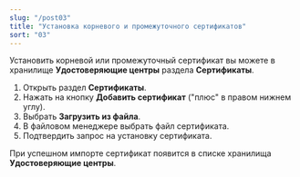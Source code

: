 ```yaml
---
slug: "/post03"
title: "Установка корневого и промежуточного сертификатов"
sort: "03"
---
```


Установить корневой или промежуточный сертификат вы можете в хранилище **Удостоверяющие центры** раздела **Сертификаты**. 

1. Открыть раздел **Сертификаты**.
2. Нажать на кнопку **Добавить сертификат** ("плюс" в правом нижнем углу).
3. Выбрать **Загрузить из файла**.
4. В файловом менеджере выбрать файл сертификата.
5. Подтвердить запрос на установку сертификата.

При успешном импорте сертификат появится в списке хранилища **Удостоверяющие центры**.